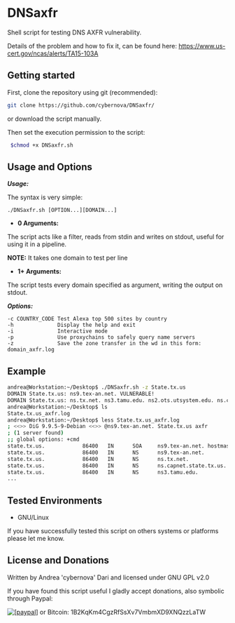 DNSaxfr
====

Shell script for testing DNS AXFR vulnerability.

Details of the problem and how to fix it, can be found here: https://www.us-cert.gov/ncas/alerts/TA15-103A

## Getting started

First, clone the repository using git (recommended):

```bash
git clone https://github.com/cybernova/DNSaxfr/
```
or download the script manually.

Then set the execution permission to the script:

```bash
 $chmod +x DNSaxfr.sh
```

Usage and Options
-----------------

***Usage:***

The syntax is very simple:

```
./DNSaxfr.sh [OPTION...][DOMAIN...]

```

* **0 Arguments:**

The script acts like a filter, reads from stdin and writes on stdout, useful for using it in a pipeline.

**NOTE:** It takes one domain to test per line

* **1+ Arguments:**

The script tests every domain specified as argument, writing the output on stdout.

***Options:***

```
-c COUNTRY_CODE Test Alexa top 500 sites by country
-h              Display the help and exit
-i              Interactive mode
-p              Use proxychains to safely query name servers
-z              Save the zone transfer in the wd in this form: domain_axfr.log

```

## Example

```bash
andrea@Workstation:~/Desktop$ ./DNSaxfr.sh -z State.tx.us
DOMAIN State.tx.us: ns9.tex-an.net. VULNERABLE!
DOMAIN State.tx.us: ns.tx.net. ns3.tamu.edu. ns2.ots.utsystem.edu. ns.capnet.State.tx.us. tybalt.caltech.edu. NOT VULNERABLE!
andrea@Workstation:~/Desktop$ ls
State.tx.us_axfr.log
andrea@Workstation:~/Desktop$ less State.tx.us_axfr.log
; <<>> DiG 9.9.5-9-Debian <<>> @ns9.tex-an.net. State.tx.us axfr
; (1 server found)
;; global options: +cmd
state.tx.us.            86400   IN      SOA     ns9.tex-an.net. hostmaster.capnet.state.tx.us. 2015060902 7200 3600 3456000 900
state.tx.us.            86400   IN      NS      ns9.tex-an.net.
state.tx.us.            86400   IN      NS      ns.tx.net.
state.tx.us.            86400   IN      NS      ns.capnet.state.tx.us.
state.tx.us.            86400   IN      NS      ns3.tamu.edu.
...
```

## Tested Environments

* GNU/Linux

If you have successfully tested this script on others systems or platforms please let me know.

License and Donations
-------

Written by Andrea 'cybernova' Dari and licensed under GNU GPL v2.0

If you have found this script useful I gladly accept donations, also symbolic through Paypal:

<a href="https://www.paypal.com/cgi-bin/webscr?cmd=_donations&business=andreadari91%40gmail%2ecom&lc=IT&item_name=Andrea%20Dari%20IT%20independent%20researcher&currency_code=EUR&bn=PP%2dDonationsBF%3abtn_donateCC_LG%2egif%3aNonHostedGuest"><img src="https://www.paypalobjects.com/en_US/i/btn/btn_donate_LG.gif" alt="[paypal]" /></a> or Bitcoin: 1B2KqKm4CgzRfSsXv7VmbmXD9XNQzzLaTW
